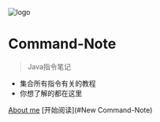 <!-- _coverpage.md -->

![logo](https://wzjx.xyz/img/icon.svg)

# Command-Note

> Java指令笔记

- 集合所有指令有关的教程
- 你想了解的都在这里

[About me](https://wzjx.xyz)
[开始阅读](#New Command-Note)